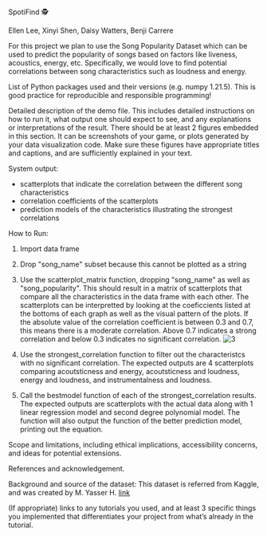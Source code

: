 SpotiFind 🕵️

Ellen Lee, Xinyi Shen, Daisy Watters, Benji Carrere

For this project we plan to use the Song Popularity Dataset which can be used to predict the popularity of songs based on factors like liveness, acoustics, energy, etc. Specifically, we would love to find potential correlations between song characteristics such as loudness and energy. 

List of Python packages used and their versions (e.g. numpy 1.21.5). This is good practice for reproducible and responsible programming!

Detailed description of the demo file. This includes detailed instructions on how to run it, what output one should expect to see, and any explanations or interpretations of the result. There should be at least 2 figures embedded in this section. It can be screenshots of your game, or plots generated by your data visualization code. Make sure these figures have appropriate titles and captions, and are sufficiently explained in your text.

System output: 
- scatterplots that indicate the correlation between the different song characteristics
- correlation coefficients of the scatterplots
- prediction models of the characteristics illustrating the strongest correlations 

How to Run:
1. Import data frame
2. Drop "song_name" subset because this cannot be plotted as a string 
3. Use the scatterplot_matrix function, dropping "song_name" as well as "song_popularity". This should result in a matrix of scatterplots that compare all the characteristics in the data frame with each other. The scatterplots can be interpretted by looking at the coeficcients listed at the bottoms of each graph as well as the visual pattern of the plots. If the absolute value of the correlation coefficient is between 0.3 and 0.7, this means there is a moderate correlation. Above 0.7 indicates a strong correlation and below 0.3 indicates no significant correlation.
![3](https://drive.google.com/file/d/1yNVUSKbdisKt7kiS0hdarq2SFXRwTkI-/view?usp=share_link/to/img.png)


4. Use the strongest_correlation function to filter out the characteristcs with no significant correlation. The expected outputs are 4 scatterplots comparing acoutsticness and energy, acoutsticness and loudness, energy and loudness, and instrumentalness and loudness. 


5. Call the bestmodel function of each of the strongest_correlation results. The expected outputs are scatterplots with the actual data along with 1 linear regression model and second degree polynomial model. The function will also output the function of the better prediction model, printing out the equation.
  

Scope and limitations, including ethical implications, accessibility concerns, and ideas for potential extensions.

References and acknowledgement.

Background and source of the dataset:
This dataset is referred from Kaggle, and was created by M. Yasser H. 
[link](https://www.kaggle.com/datasets/yasserh/song-popularity-dataset/discussion?resource=download)

(If appropriate) links to any tutorials you used, and at least 3 specific things you implemented that differentiates your project from what’s already in the tutorial.
